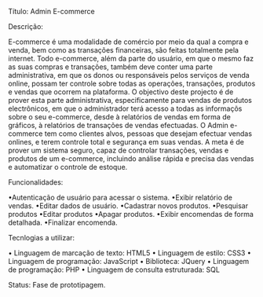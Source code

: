Título: Admin E-commerce

Descrição:

E-commerce é uma modalidade de comércio por meio da qual a compra e venda, bem como as transações financeiras, são feitas totalmente pela internet. Todo e-commerce, além da parte do usuário, em que o mesmo faz as suas compras e transações, também deve conter uma parte administrativa, em que os donos ou responsáveis pelos serviços de venda online, possam ter controle sobre todas as operações, transações, produtos e vendas que ocorrem na plataforma. O objectivo deste projecto é de prover esta parte administrativa, especificamente para vendas de produtos electrônicos, em que o administrador terá acesso a todas as informaçõs sobre o seu e-commerce, desde à relatórios de vendas em forma de gráficos, à relatórios de transações de vendas efectuadas.
O Admin e-commerce tem como clientes alvos, pessoas que desejam efectuar vendas onlines, e terem controle total e segurança em suas vendas.
A meta é de prover um sistema seguro, capaz de controlar transações, vendas e produtos de um e-commerce, incluindo análise rápida e precisa das vendas e automatizar o controle de estoque.

Funcionalidades:

•Autenticação de usuário para acessar o sistema.
•Exibir relatório de vendas.
•Editar dados de usuário.
•Cadastrar novos produtos.
•Pesquisar produtos
•Editar produtos
•Apagar produtos.
•Exibir encomendas de forma detalhada.
•Finalizar encomenda.

Tecnlogias a utilizar:

• Linguagem de marcação de texto: HTML5
• Linguagem de estilo: CSS3
• Linguagem de programação: JavaScript
• Biblioteca: JQuery
• Linguagem de programação: PHP
• Linguagem de consulta estruturada: SQL

Status: Fase de prototipagem.
